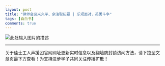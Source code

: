 ```yaml
---
layout: post
title: "律师会见米久平、余浚聪纪要 | 乐观面对，英勇斗争"
tags: [自白书]
comments: true
---
```


![此处输入图片的描述](http://wx4.sinaimg.cn/mw690/0060lm7Tly1ftwcp6sj7gj30m11n0q8e.jpg)

---
关于佳士工人声援团官网网址更新实时信息以及翻墙防封锁访问方法，请下拉至文章页最下方查看！为支持进步学子共同关注传播扩散！
